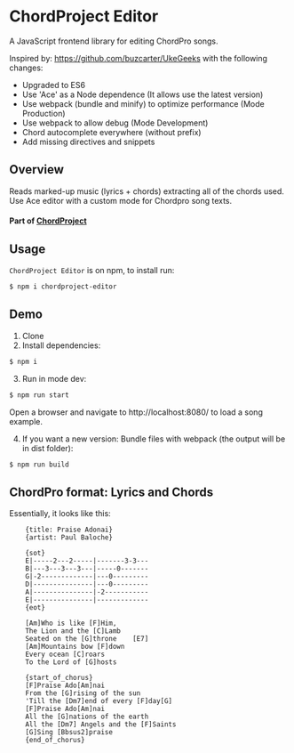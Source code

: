 # ChordProject Editor

A JavaScript frontend library for editing ChordPro songs.

Inspired by: https://github.com/buzcarter/UkeGeeks with the following changes:

- Upgraded to ES6
- Use 'Ace' as a Node dependence (It allows use the latest version)
- Use webpack (bundle and minify) to optimize performance (Mode Production)
- Use webpack to allow debug (Mode Development)
- Chord autocomplete everywhere (without prefix)
- Add missing directives and snippets

## Overview

Reads marked-up music (lyrics + chords) extracting all of the chords used.
Use Ace editor with a custom mode for Chordpro song texts.

#### Part of [ChordProject](https://gochord.com/)

## Usage

`ChordProject Editor` is on npm, to install run:

```sh
$ npm i chordproject-editor
```

## Demo

1.  Clone
2.  Install dependencies:

```sh
$ npm i
```

3.  Run in mode dev:

```sh
$ npm run start
```

Open a browser and navigate to http://localhost:8080/ to load a song example.

4.  If you want a new version: Bundle files with webpack (the output will be in dist folder):

```sh
$ npm run build
```

## ChordPro format: Lyrics and Chords

Essentially, it looks like this:

```
    {title: Praise Adonai}
    {artist: Paul Baloche}

    {sot}
    E|-----2---2-----|-------3-3---
    B|---3---3---3---|-----0-------
    G|-2-------------|---0---------
    D|---------------|---0---------
    A|---------------|-2-----------
    E|---------------|-------------
    {eot}

    [Am]Who is like [F]Him,
    The Lion and the [C]Lamb
    Seated on the [G]throne    [E7]
    [Am]Mountains bow [F]down
    Every ocean [C]roars
    To the Lord of [G]hosts

    {start_of_chorus}
    [F]Praise Ado[Am]nai
    From the [G]rising of the sun
    'Till the [Dm7]end of every [F]day[G]
    [F]Praise Ado[Am]nai
    All the [G]nations of the earth
    All the [Dm7] Angels and the [F]Saints
    [G]Sing [Bbsus2]praise
    {end_of_chorus}
```
